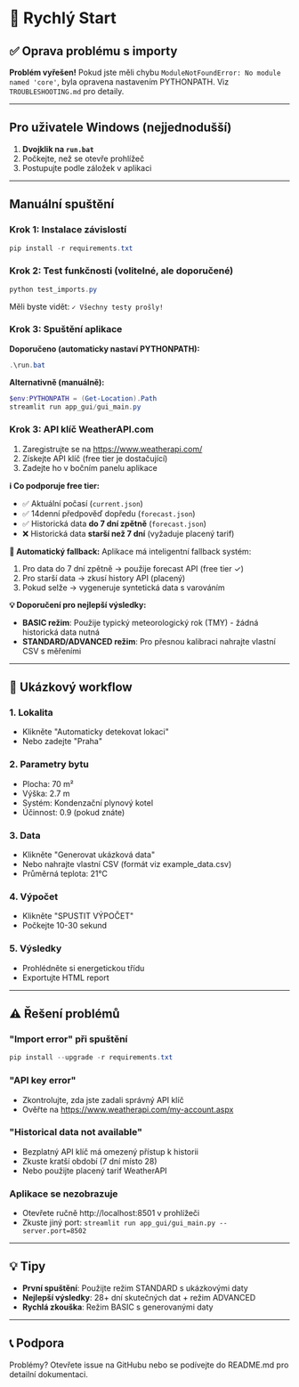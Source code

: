 # 🚀 Rychlý Start

## ✅ Oprava problému s importy

**Problém vyřešen!** Pokud jste měli chybu `ModuleNotFoundError: No module named 'core'`, 
byla opravena nastavením PYTHONPATH. Viz `TROUBLESHOOTING.md` pro detaily.

---

## Pro uživatele Windows (nejjednodušší)

1. **Dvojklik na `run.bat`**
2. Počkejte, než se otevře prohlížeč
3. Postupujte podle záložek v aplikaci

---

## Manuální spuštění

### Krok 1: Instalace závislostí

```powershell
pip install -r requirements.txt
```

### Krok 2: Test funkčnosti (volitelné, ale doporučené)

```powershell
python test_imports.py
```

Měli byste vidět: `✓ Všechny testy prošly!`

### Krok 3: Spuštění aplikace

**Doporučeno (automaticky nastaví PYTHONPATH):**
```powershell
.\run.bat
```

**Alternativně (manuálně):**
```powershell
$env:PYTHONPATH = (Get-Location).Path
streamlit run app_gui/gui_main.py
```

### Krok 3: API klíč WeatherAPI.com

1. Zaregistrujte se na https://www.weatherapi.com/
2. Získejte API klíč (free tier je dostačující)
3. Zadejte ho v bočním panelu aplikace

**ℹ️ Co podporuje free tier:**
- ✅ Aktuální počasí (`current.json`)
- ✅ 14denní předpověď dopředu (`forecast.json`)
- ✅ Historická data **do 7 dní zpětně** (`forecast.json`)
- ❌ Historická data **starší než 7 dní** (vyžaduje placený tarif)

**🔄 Automatický fallback:**
Aplikace má inteligentní fallback systém:
1. Pro data do 7 dní zpětně → použije forecast API (free tier ✓)
2. Pro starší data → zkusí history API (placený)
3. Pokud selže → vygeneruje syntetická data s varováním

**💡 Doporučení pro nejlepší výsledky:**
- **BASIC režim**: Použije typický meteorologický rok (TMY) - žádná historická data nutná
- **STANDARD/ADVANCED režim**: Pro přesnou kalibraci nahrajte vlastní CSV s měřeními

---

## 📝 Ukázkový workflow

### 1. Lokalita
- Klikněte "Automaticky detekovat lokaci"
- Nebo zadejte "Praha"

### 2. Parametry bytu
- Plocha: 70 m²
- Výška: 2.7 m
- Systém: Kondenzační plynový kotel
- Účinnost: 0.9 (pokud znáte)

### 3. Data
- Klikněte "Generovat ukázková data"
- Nebo nahrajte vlastní CSV (formát viz example_data.csv)
- Průměrná teplota: 21°C

### 4. Výpočet
- Klikněte "SPUSTIT VÝPOČET"
- Počkejte 10-30 sekund

### 5. Výsledky
- Prohlédněte si energetickou třídu
- Exportujte HTML report

---

## ⚠️ Řešení problémů

### "Import error" při spuštění
```powershell
pip install --upgrade -r requirements.txt
```

### "API key error"
- Zkontrolujte, zda jste zadali správný API klíč
- Ověřte na https://www.weatherapi.com/my-account.aspx

### "Historical data not available"
- Bezplatný API klíč má omezený přístup k historii
- Zkuste kratší období (7 dní místo 28)
- Nebo použijte placený tarif WeatherAPI

### Aplikace se nezobrazuje
- Otevřete ručně http://localhost:8501 v prohlížeči
- Zkuste jiný port: `streamlit run app_gui/gui_main.py --server.port=8502`

---

## 💡 Tipy

- **První spuštění**: Použijte režim STANDARD s ukázkovými daty
- **Nejlepší výsledky**: 28+ dní skutečných dat + režim ADVANCED
- **Rychlá zkouška**: Režim BASIC s generovanými daty

---

## 📞 Podpora

Problémy? Otevřete issue na GitHubu nebo se podívejte do README.md pro detailní dokumentaci.
